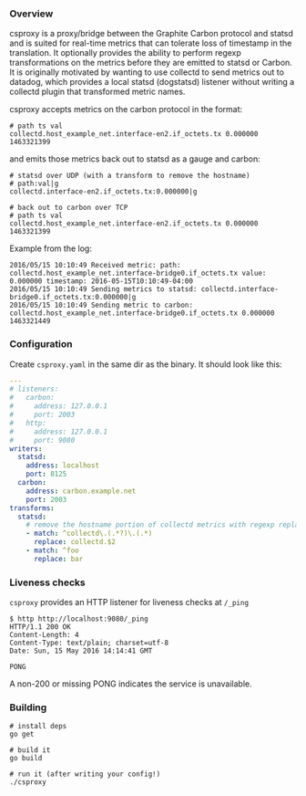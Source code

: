 ### Overview

csproxy is a proxy/bridge between the Graphite Carbon protocol and statsd and is
suited for real-time metrics that can tolerate loss of timestamp in
the translation. It optionally provides the ability to perform
regexp transformations on the metrics before they are emitted to statsd
or Carbon.  It is originally motivated by wanting to use collectd to send
metrics out to datadog, which provides a local statsd (dogstatsd) listener
without writing a collectd plugin that transformed metric names.

csproxy accepts metrics on the carbon protocol in the format:

```
# path ts val
collectd.host_example_net.interface-en2.if_octets.tx 0.000000 1463321399
```

and emits those metrics back out to statsd as a gauge and carbon:

```
# statsd over UDP (with a transform to remove the hostname)
# path:val|g
collectd.interface-en2.if_octets.tx:0.000000|g

# back out to carbon over TCP
# path ts val
collectd.host_example_net.interface-en2.if_octets.tx 0.000000 1463321399
```

Example from the log:

```
2016/05/15 10:10:49 Received metric: path: collectd.host_example_net.interface-bridge0.if_octets.tx value: 0.000000 timestamp: 2016-05-15T10:10:49-04:00
2016/05/15 10:10:49 Sending metrics to statsd: collectd.interface-bridge0.if_octets.tx:0.000000|g
2016/05/15 10:10:49 Sending metric to carbon: collectd.host_example_net.interface-bridge0.if_octets.tx 0.000000 1463321449
```

### Configuration

Create `csproxy.yaml` in the same dir as the binary.  It should look like this:

```yaml
---
# listeners:
#   carbon:
#     address: 127.0.0.1
#     port: 2003
#   http:
#     address: 127.0.0.1
#     port: 9080
writers:
  statsd:
    address: localhost
    port: 8125
  carbon:
    address: carbon.example.net
    port: 2003
transforms:
  statsd:
    # remove the hostname portion of collectd metrics with regexp replace
    - match: ^collectd\.(.*?)\.(.*)
      replace: collectd.$2
    - match: ^foo
      replace: bar
```

### Liveness checks

`csproxy` provides an HTTP listener for liveness checks at `/_ping`

```
$ http http://localhost:9080/_ping
HTTP/1.1 200 OK
Content-Length: 4
Content-Type: text/plain; charset=utf-8
Date: Sun, 15 May 2016 14:14:41 GMT

PONG
```

A non-200 or missing PONG indicates the service is unavailable.

### Building

```
# install deps
go get

# build it
go build

# run it (after writing your config!)
./csproxy
```
